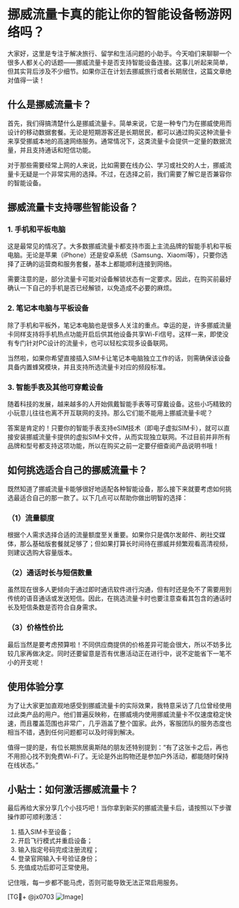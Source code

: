 # 挪威流量卡真的能让你的智能设备畅游网络吗？

大家好，这里是专注于解决旅行、留学和生活问题的小助手。今天咱们来聊聊一个很多人都关心的话题——挪威流量卡是否支持智能设备连接。这事儿听起来简单，但其实背后涉及不少细节。如果你正在计划去挪威旅行或者长期居住，这篇文章绝对值得一读！

## 什么是挪威流量卡？

首先，我们得搞清楚什么是挪威流量卡。简单来说，它是一种专门为在挪威使用而设计的移动数据套餐。无论是短期游客还是长期居民，都可以通过购买这种流量卡来享受挪威本地的高速网络服务。通常情况下，这类流量卡会提供一定量的数据流量，并且支持通话和短信功能。

对于那些需要经常上网的人来说，比如需要在线办公、学习或社交的人士，挪威流量卡无疑是一个非常实用的选择。不过，在选择之前，我们需要了解它是否兼容你的智能设备。

## 挪威流量卡支持哪些智能设备？

### 1. 手机和平板电脑

这是最常见的情况了。大多数挪威流量卡都支持市面上主流品牌的智能手机和平板电脑。无论是苹果（iPhone）还是安卓系统（Samsung、Xiaomi等），只要你选择了正确的运营商和服务套餐，基本上都能顺利连接到网络。

需要注意的是，部分流量卡可能对设备解锁状态有一定要求。因此，在购买前最好确认一下自己的手机是否已经解锁，以免造成不必要的麻烦。

### 2. 笔记本电脑与平板设备

除了手机和平板外，笔记本电脑也是很多人关注的重点。幸运的是，许多挪威流量卡同样支持将手机热点功能开启后供其他设备共享Wi-Fi信号。这样一来，即使没有专门针对PC设计的流量卡，也可以轻松实现多设备联网。

当然啦，如果你希望直接插入SIM卡让笔记本电脑独立工作的话，则需确保该设备具备内置蜂窝模块，并且支持所选流量卡对应的频段标准。

### 3. 智能手表及其他可穿戴设备

随着科技的发展，越来越多的人开始佩戴智能手表等可穿戴设备。这些小巧精致的小玩意儿往往也离不开互联网的支持。那么它们能不能用上挪威流量卡呢？

答案是肯定的！只要你的智能手表支持eSIM技术（即电子虚拟SIM卡），就可以直接安装挪威流量卡提供的虚拟SIM卡文件，从而实现独立联网。不过目前并非所有品牌和型号都支持这项功能，所以在购买之前一定要仔细查阅产品说明书哦！

## 如何挑选适合自己的挪威流量卡？

既然知道了挪威流量卡能够很好地适配各种智能设备，那么接下来就要考虑如何挑选最适合自己的那一款了。以下几点可以帮助你做出明智的选择：

### （1）流量额度

根据个人需求选择合适的流量额度至关重要。如果你只是偶尔发邮件、刷社交媒体，那么基础版套餐就足够了；但如果打算长时间待在挪威并频繁观看高清视频，则建议选购大容量版本。

### （2）通话时长与短信数量

虽然现在很多人更倾向于通过即时通讯软件进行沟通，但有时还是免不了需要用到传统的语音通话或发送短信。因此，在挑选流量卡时也要注意查看其包含的通话时长及短信条数是否符合自身需求。

### （3）价格性价比

最后当然是要考虑预算啦！不同供应商提供的价格差异可能会很大，所以不妨多比较几家再做决定。同时还要留意是否有优惠活动正在进行中，说不定能省下一笔不小的开支呢！

## 使用体验分享

为了让大家更加直观地感受到挪威流量卡的实际效果，我特意采访了几位曾经使用过此类产品的用户。他们普遍反映称，在挪威境内使用挪威流量卡不仅速度稳定快速，而且覆盖范围也非常广，几乎涵盖了整个国家。此外，客服团队的服务态度也相当不错，遇到任何问题都可以及时得到解决。

值得一提的是，有位长期旅居奥斯陆的朋友还特别提到：“有了这张卡之后，再也不用担心找不到免费Wi-Fi了。无论是外出购物还是参加户外活动，都能随时保持在线状态。”

## 小贴士：如何激活挪威流量卡？

最后再给大家分享几个小技巧吧！当你拿到新买的挪威流量卡后，请按照以下步骤操作即可顺利激活：

1. 插入SIM卡至设备；
2. 开启飞行模式并重启设备；
3. 输入指定号码完成注册流程；
4. 登录官网输入卡号验证身份；
5. 充值成功后即可正常使用。

记住哦，每一步都不能马虎，否则可能导致无法正常启用服务。

[TG💪+ @jx0703 ![Image](https://github.com/user-attachments/assets/dbca1d08-cadb-493c-b0ec-ad6f7a83f270)]